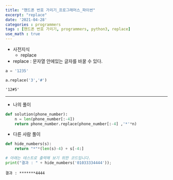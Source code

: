 ```yaml
---
title: "핸드폰 번호 가리기_프로그래머스_파이썬"
excerpt: "replace"
date: '2021-04-28'
categories : programmers
tags : [핸드폰 번호 가리기, programmers, python3, replace]
use_math : true
---
```




* 사전지식
    * replace
* replace : 문자열 안에있는 글자를 바꿀 수 있다.


```python
a = '1235'
```


```python
a.replace('3','#')
```




    '12#5'



---

* 나의 풀이


```python
def solution(phone_number):
    n = len(phone_number[:-4]) 
    return phone_number.replace(phone_number[:-4] ,'*'*n)
```

* 다른 사람 풀이


```python
def hide_numbers(s):
    return "*"*(len(s)-4) + s[-4:]

# 아래는 테스트로 출력해 보기 위한 코드입니다.
print("결과 : " + hide_numbers('01033334444'));
```

    결과 : *******4444



```python

```
